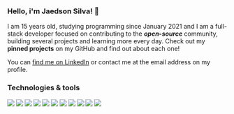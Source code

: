 ### Hello, i'm Jaedson Silva! 👋

I am 15 years old, studying programming since January 2021 and I am a full-stack developer focused on contributing to the ***open-source*** community, building several projects and learning more every day. Check out my **pinned projects** on my GitHub and find out about each one!

You can [find me on LinkedIn](https://linkedin.com/in/jaedsonpys) or contact me at the email address on my profile.

### Technologies & tools

![](https://img.shields.io/badge/OS-Linux-informational?style=flat&logo=linux&logoColor=white&color=8a6eb1)
![](https://img.shields.io/badge/Version%20Control-Git-informational?style=flat&logo=git&logoColor=white&color=8a6eb1)
![](https://img.shields.io/badge/IDE-PyCharm-informational?style=flat&logo=pycharm&logoColor=white&color=8a6eb1)
![](https://img.shields.io/badge/Language-Python-informational?style=flat&logo=python&logoColor=white&color=8a6eb1)
![](https://img.shields.io/badge/Language-Javascript-informational?style=flat&logo=javascript&logoColor=white&color=8a6eb1)
![](https://img.shields.io/badge/Language-C++-informational?style=flat&logo=cplusplus&logoColor=white&color=8a6eb1)
![](https://img.shields.io/badge/Library-React.js-informational?style=flat&logo=react&logoColor=white&color=8a6eb1)
![](https://img.shields.io/badge/Database-MySQL-informational?style=flat&logo=mysql&logoColor=white&color=8a6eb1)
![](https://img.shields.io/badge/Framework-Flask-informational?style=flat&logo=flask&logoColor=white&color=8a6eb1)
![](https://img.shields.io/badge/Platform-Arduino-informational?style=flat&logo=arduino&logoColor=white&color=8a6eb1)
![](https://img.shields.io/badge/Platform-ESP32-informational?style=flat&logo=espressif&logoColor=white&color=8a6eb1)
